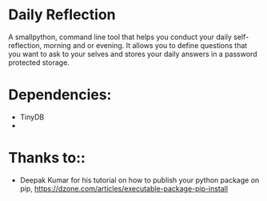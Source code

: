 # Daily Reflection
A smallpython, command line tool that helps you conduct your daily self-reflection, morning and or evening. It allows you to define questions that you want to ask to your selves and stores your daily answers in a password protected storage.

# Dependencies:
* TinyDB
*

# Thanks to::
* Deepak Kumar for his tutorial on how to publish your python package on pip, https://dzone.com/articles/executable-package-pip-install
